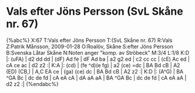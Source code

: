 # Vals efter Jöns Persson (SvL Skåne nr. 67)

{%abc%}
X:67
T:Vals efter Jöns Persson
T:(SvL Skåne nr. 67)
R:Vals
Z:Patrik Månsson, 2009-01-28
O:Roalöv, Skåne
S:efter Jöns Persson
B:Svenska Låtar Skåne
N:Noten anger "komp. av Ströbeck"
M:3/4
L:1/8
K:D
|: (uFA) | d2 dd dd | (dF) Ad fe | dF Ad ba | a2 g2 ed |
c2 cc cc | (cE) Ac ed | cA ce ac | d2 z2 :|
K:A
|: (cd) | (fe ^d)(e fg) | a2 (ce) =dc | BA Bd cB | A2 (ED) (CB,) |
A,C EA ce | (ga) (ce) dc | BA Bd cB | A2 z2 :|
K:D
|: (A^G) | BA ^GA Bc | dc de fd | cA eA cA |
dA aA aA | BA ^GA Bc | dc de fd | cA eA aA | d2 z2 :|
{%endabc%}


